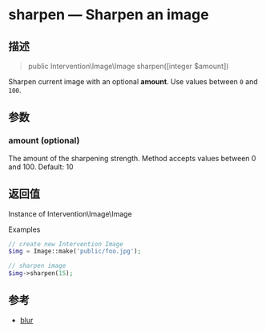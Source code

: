 # sharpen — Sharpen an image

## 描述

> public Intervention\Image\Image sharpen([integer $amount])

Sharpen current image with an optional **amount**. Use values between ```0``` and ```100```.

## 参数

### amount (optional)
The amount of the sharpening strength. Method accepts values between 0 and 100. Default: 10

## 返回值
Instance of Intervention\Image\Image

Examples

```php
// create new Intervention Image
$img = Image::make('public/foo.jpg');

// sharpen image
$img->sharpen(15);
```

## 参考

- [blur](/api/blur)
